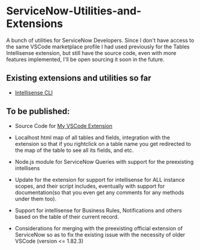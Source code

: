 # ServiceNow-Utilities-and-Extensions
A bunch of utilities for ServiceNow Developers. Since I don't have access to the same VSCode marketplace profile I had used previously for the Tables Intellisense extension, but still have the source code, even with more features implemented, I'll be open sourcing it soon in the future.

## Existing extensions and utilities so far

- [Intellisense CLI](/IntellisenseCLI/README.md) 


## To be published: 

- Source Code for [My VSCode Extension](https://marketplace.visualstudio.com/items?itemName=OosukeRen.servicenow-tables-intellisense)

- Localhost html map of all tables and fields, integration with the extension so that if you rightclick on a table name you get redirected to the map of the table to see all its fields, and etc.

- Node.js module for ServiceNow Queries with support for the preexisting intellisens

- Update for the extension for support for intellisense for ALL instance scopes, and their script includes, eventually with support for documentation(so that you even get any comments for any methods under them too).

- Support for intellisense for Business Rules, Notifications and others based on the table of their current record.

- Considerations for merging with the preexisting official extension of ServiceNow so as to fix the existing issue with the necessity of older VSCode (version <= 1.82.3)
